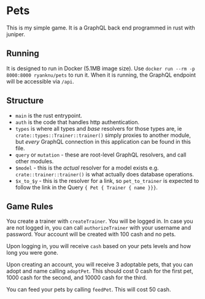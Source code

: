 # Pets

This is my simple game. It is a GraphQL back end programmed in rust with juniper.

## Running

It is designed to run in Docker (5.1MB image size). Use `docker run --rm -p 8000:8000 ryanknu/pets` to run it. When it is running, the GraphQL endpoint will be accessible via `/api`.

## Structure

- `main` is the rust entrypoint.
- `auth` is the code that handles http authentication.
- `types` is where all types and _base_ resolvers for those types are, ie `crate::types::Trainer::trainer()` simply proxies to another module, but _every_ GraphQL connection in this application can be found in this file.
- `query` or `mutation` - these are root-level GraphQL resolvers, and call other modules.
- `$model` - this is the _actual_ resolver for a model exists e.g. `crate::trainer::trainer()` is what actually does database operations.
- `$x_to_$y` - this is the resolver for a link, so `pet_to_trainer` is expected to follow the link in the Query `{ Pet { Trainer { name }}}`.

## Game Rules

You create a trainer with `createTrainer`. You will be logged in. In case you are not logged in, you can call `authorizeTrainer` with your username and password. Your account will be created with 100 cash and no pets.

Upon logging in, you will receive `cash` based on your pets levels and how long you were gone.

Upon creating an account, you will receive 3 adoptable pets, that you can adopt and name calling `adoptPet`. This should cost 0 cash for the first pet, 1000 cash for the second, and 10000 cash for the third.

You can feed your pets by calling `feedPet`. This will cost 50 cash.

